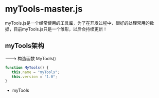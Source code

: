 # myTools-master.js

myTools.js是一个经常使用的工具库，为了在开发过程中，很好的处理常用的数据，目前myTools.js只是一个雏形，以后会持续更新！


## myTools架构
 ---> 构造函数 MyTools() 
 
 ```js
function MyTools() {
    this.name = "myTools";
    this.version = "1.0";
}
```

- myTools
